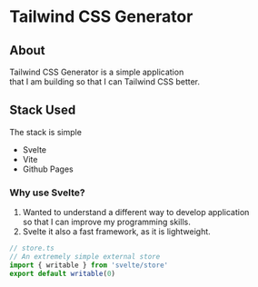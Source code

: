 # Tailwind CSS Generator

## About 
Tailwind CSS Generator is a simple application <br/>
that I am building so that I can Tailwind CSS better.

## Stack Used 
The stack is simple 
<ul>
  <li>Svelte</li>
  <li>Vite</li>
  <li>Github Pages</li>
</ul>

### Why use Svelte?
1. Wanted to understand a different way to develop application<br/>
so that I can improve my programming skills.
2. Svelte it also a fast framework, as it is lightweight.



```ts
// store.ts
// An extremely simple external store
import { writable } from 'svelte/store'
export default writable(0)
```
